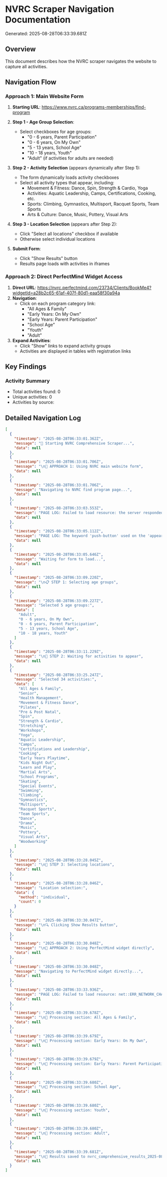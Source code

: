 # NVRC Scraper Navigation Documentation

Generated: 2025-08-28T06:33:39.681Z

## Overview
This document describes how the NVRC scraper navigates the website to capture all activities.

## Navigation Flow

### Approach 1: Main Website Form
1. **Starting URL**: https://www.nvrc.ca/programs-memberships/find-program
2. **Step 1 - Age Group Selection**:
   - Select checkboxes for age groups:
     - "0 - 6 years, Parent Participation"
     - "0 - 6 years, On My Own"  
     - "5 - 13 years, School Age"
     - "10 - 18 years, Youth"
     - "Adult" (if activities for adults are needed)
   
3. **Step 2 - Activity Selection** (appears dynamically after Step 1):
   - The form dynamically loads activity checkboxes
   - Select all activity types that appear, including:
     - Movement & Fitness: Dance, Spin, Strength & Cardio, Yoga
     - Activities: Aquatic Leadership, Camps, Certifications, Cooking, etc.
     - Sports: Climbing, Gymnastics, Multisport, Racquet Sports, Team Sports
     - Arts & Culture: Dance, Music, Pottery, Visual Arts
   
4. **Step 3 - Location Selection** (appears after Step 2):
   - Click "Select all locations" checkbox if available
   - Otherwise select individual locations
   
5. **Submit Form**:
   - Click "Show Results" button
   - Results page loads with activities in iframes

### Approach 2: Direct PerfectMind Widget Access
1. **Direct URL**: https://nvrc.perfectmind.com/23734/Clients/BookMe4?widgetId=a28b2c65-61af-407f-80d1-eaa58f30a94a
2. **Navigation**:
   - Click on each program category link:
     - "All Ages & Family"
     - "Early Years: On My Own"
     - "Early Years: Parent Participation"
     - "School Age"
     - "Youth"
     - "Adult"
3. **Expand Activities**:
   - Click "Show" links to expand activity groups
   - Activities are displayed in tables with registration links

## Key Findings

### Activity Summary
- Total activities found: 0
- Unique activities: 0
- Activities by source:

## Detailed Navigation Log

```json
[
  {
    "timestamp": "2025-08-28T06:33:01.362Z",
    "message": "🚀 Starting NVRC Comprehensive Scraper...",
    "data": null
  },
  {
    "timestamp": "2025-08-28T06:33:01.706Z",
    "message": "\n📍 APPROACH 1: Using NVRC main website form",
    "data": null
  },
  {
    "timestamp": "2025-08-28T06:33:01.706Z",
    "message": "Navigating to NVRC find program page...",
    "data": null
  },
  {
    "timestamp": "2025-08-28T06:33:03.553Z",
    "message": "PAGE LOG: Failed to load resource: the server responded with a status of 404 ()",
    "data": null
  },
  {
    "timestamp": "2025-08-28T06:33:05.112Z",
    "message": "PAGE LOG: The keyword 'push-button' used on the 'appearance' property was deprecated and has now been removed. It will no longer have any effect.",
    "data": null
  },
  {
    "timestamp": "2025-08-28T06:33:05.646Z",
    "message": "Waiting for form to load...",
    "data": null
  },
  {
    "timestamp": "2025-08-28T06:33:09.220Z",
    "message": "\n📋 STEP 1: Selecting age groups",
    "data": null
  },
  {
    "timestamp": "2025-08-28T06:33:09.227Z",
    "message": "Selected 5 age groups:",
    "data": [
      "Adult",
      "0 - 6 years, On My Own",
      "0 - 6 years, Parent Participation",
      "5 - 13 years, School Age",
      "10 - 18 years, Youth"
    ]
  },
  {
    "timestamp": "2025-08-28T06:33:11.229Z",
    "message": "\n🎯 STEP 2: Waiting for activities to appear",
    "data": null
  },
  {
    "timestamp": "2025-08-28T06:33:25.247Z",
    "message": "Selected 34 activities:",
    "data": [
      "All Ages & Family",
      "Senior",
      "Health Management",
      "Movement & Fitness Dance",
      "Pilates",
      "Pre & Post Natal",
      "Spin",
      "Strength & Cardio",
      "Stretching",
      "Workshops",
      "Yoga",
      "Aquatic Leadership",
      "Camps",
      "Certifications and Leadership",
      "Cooking",
      "Early Years Playtime",
      "Kids Night Out",
      "Learn and Play",
      "Martial Arts",
      "School Programs",
      "Skating",
      "Special Events",
      "Swimming",
      "Climbing",
      "Gymnastics",
      "Multisport",
      "Racquet Sports",
      "Team Sports",
      "Dance",
      "Drama",
      "Music",
      "Pottery",
      "Visual Arts",
      "Woodworking"
    ]
  },
  {
    "timestamp": "2025-08-28T06:33:28.045Z",
    "message": "\n📍 STEP 3: Selecting locations",
    "data": null
  },
  {
    "timestamp": "2025-08-28T06:33:28.046Z",
    "message": "Location selection:",
    "data": {
      "method": "individual",
      "count": 0
    }
  },
  {
    "timestamp": "2025-08-28T06:33:30.047Z",
    "message": "\n🔍 Clicking Show Results button",
    "data": null
  },
  {
    "timestamp": "2025-08-28T06:33:30.048Z",
    "message": "\n📍 APPROACH 2: Using PerfectMind widget directly",
    "data": null
  },
  {
    "timestamp": "2025-08-28T06:33:30.048Z",
    "message": "Navigating to PerfectMind widget directly...",
    "data": null
  },
  {
    "timestamp": "2025-08-28T06:33:33.936Z",
    "message": "PAGE LOG: Failed to load resource: net::ERR_NETWORK_CHANGED",
    "data": null
  },
  {
    "timestamp": "2025-08-28T06:33:39.678Z",
    "message": "\n📂 Processing section: All Ages & Family",
    "data": null
  },
  {
    "timestamp": "2025-08-28T06:33:39.679Z",
    "message": "\n📂 Processing section: Early Years: On My Own",
    "data": null
  },
  {
    "timestamp": "2025-08-28T06:33:39.679Z",
    "message": "\n📂 Processing section: Early Years: Parent Participation",
    "data": null
  },
  {
    "timestamp": "2025-08-28T06:33:39.680Z",
    "message": "\n📂 Processing section: School Age",
    "data": null
  },
  {
    "timestamp": "2025-08-28T06:33:39.680Z",
    "message": "\n📂 Processing section: Youth",
    "data": null
  },
  {
    "timestamp": "2025-08-28T06:33:39.680Z",
    "message": "\n📂 Processing section: Adult",
    "data": null
  },
  {
    "timestamp": "2025-08-28T06:33:39.681Z",
    "message": "\n💾 Results saved to nvrc_comprehensive_results_2025-08-28T06-33-39-680Z.json",
    "data": null
  }
]
```
